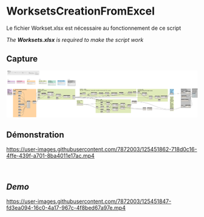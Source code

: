 # WorksetsCreationFromExcel

Le fichier Workset.xlsx est nécessaire au fonctionnement de ce script

*The **Worksets.xlsx** is required to make the script work*

## Capture
<img src="BIM1_WorksetsCreationFromExcel.png" alt="BIM One Inc." /> 

## Démonstration

https://user-images.githubusercontent.com/7872003/125451862-718d0c16-4ffe-439f-a701-8ba4011e17ac.mp4

</br>

## *Demo*

https://user-images.githubusercontent.com/7872003/125451847-fd3ea094-16c0-4a17-967c-4f8bed67a97e.mp4
